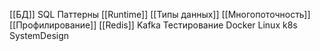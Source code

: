 


[[БД]]
SQL
Паттерны
[[Runtime]]
[[Типы данных]]
[[Многопоточность]]
[[Профилирование]]
[[Redis]]
Kafka
Тестирование
Docker
Linux
k8s
SystemDesign


